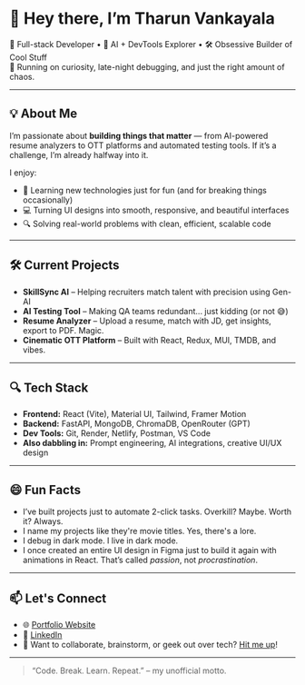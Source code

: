 # 👋 Hey there, I’m Tharun Vankayala

🚀 Full-stack Developer • 🤖 AI + DevTools Explorer • 🛠️ Obsessive Builder of Cool Stuff  
📍 Running on curiosity, late-night debugging, and just the right amount of chaos.

---

## 💡 About Me

I’m passionate about **building things that matter** — from AI-powered resume analyzers to OTT platforms and automated testing tools. If it’s a challenge, I’m already halfway into it.

I enjoy:
- 🧠 Learning new technologies just for fun (and for breaking things occasionally)
- 💻 Turning UI designs into smooth, responsive, and beautiful interfaces
- 🔍 Solving real-world problems with clean, efficient, scalable code

---

## 🛠️ Current Projects

- **SkillSync AI** – Helping recruiters match talent with precision using Gen-AI  
- **AI Testing Tool** – Making QA teams redundant... just kidding (or not 😅)  
- **Resume Analyzer** – Upload a resume, match with JD, get insights, export to PDF. Magic.  
- **Cinematic OTT Platform** – Built with React, Redux, MUI, TMDB, and vibes.  

---

## 🔍 Tech Stack

- **Frontend:** React (Vite), Material UI, Tailwind, Framer Motion  
- **Backend:** FastAPI, MongoDB, ChromaDB, OpenRouter (GPT)  
- **Dev Tools:** Git, Render, Netlify, Postman, VS Code  
- **Also dabbling in:** Prompt engineering, AI integrations, creative UI/UX design

---

## 😄 Fun Facts

- I’ve built projects just to automate 2-click tasks. Overkill? Maybe. Worth it? Always.  
- I name my projects like they're movie titles. Yes, there's a lore.  
- I debug in dark mode. I live in dark mode.  
- I once created an entire UI design in Figma just to build it again with animations in React. That’s called *passion*, not *procrastination*.

---

## 📫 Let's Connect

- 🌐 [Portfolio Website](https://tharunvankayala.netlify.app/)  
- 🔗 [LinkedIn](https://www.linkedin.com/in/tharun-vankayala/)  
- 🧠 Want to collaborate, brainstorm, or geek out over tech? [Hit me up](mailto:tharunvankayala@gmail.com)!

---

> “Code. Break. Learn. Repeat.” – my unofficial motto.
